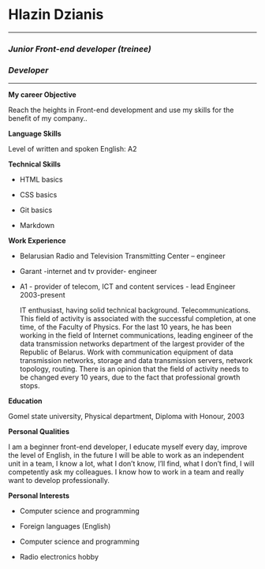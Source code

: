 # Hlazin Dzianis		


__________________
### _Junior Front-end developer (treinee)_
### _Developer_


__________________

**My career Objective**

Reach the heights in Front-end development and use my skills for the benefit of my company..

**Language Skills**

Level of written and spoken English: A2

**Technical Skills**

* HTML basics

* CSS basics

* Git basics

* Markdown

**Work Experience**

* Belarusian Radio and Television Transmitting Center – engineer

* Garant -internet and tv provider- engineer

* A1 - provider of telecom, ICT and content services - 
  lead Engineer 2003-present

  IT enthusiast, having solid  technical background. Telecommunications. This field of activity is  associated with the successful completion, at one time, of the Faculty of  Physics. For the last 10 years, he has been working in the field of Internet  communications, leading engineer of the data transmission networks department  of the largest provider of the Republic of Belarus. Work with communication  equipment of data transmission networks, storage and data transmission  servers, network topology, routing. There is an opinion that the field of  activity needs to be changed every 10 years, due to the fact that  professional growth stops.

**Education**

Gomel state university, Physical department, Diploma with Honour, 2003

**Personal Qualities**

I am a beginner front-end developer, I educate myself every day, improve the level of English, in the future I will be able to work as an independent unit in a team, I know a lot, what I don’t know, I’ll find, what I don’t find, I will competently ask my colleagues. I know how to work in a team and really want to develop professionally.

 

**Personal Interests**

* Computer science and programming

* Foreign languages (English)

* Computer science and programming

* Radio electronics hobby
